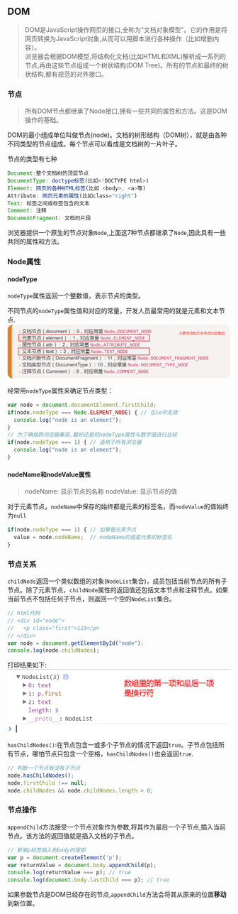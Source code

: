 ## DOM
> DOM是JavaScript操作网页的接口,全称为"文档对象模型"。它的作用是将网页转换为JavaScript对象,从而可以用脚本进行各种操作（比如增删内容）。  
> 浏览器会根据DOM模型,将结构化文档(比如HTML和XML)解析成一系列的节点,再由这些节点组成一个树状结构(DOM Tree)。所有的节点和最终的树状结构,都有规范的对外接口。

### 节点
> 所有DOM节点都继承了Node接口,拥有一些共同的属性和方法。这是DOM操作的基础。

DOM的最小组成单位叫做节点(node)。文档的树形结构（DOM树），就是由各种不同类型的节点组成。每个节点可以看成是文档树的一片叶子。

节点的类型有七种
```js
Document:整个文档树的顶层节点
DocumentType: doctype标签(比如<!DOCTYPE html>)
Element: 网页的各种HTML标签(比如 <body>, <a>等)
Attribute: 网页元素的属性(比如class="right")
Text: 标签之间或标签包含的文本
Comment: 注释
DocumentFragment: 文档的片段
```
浏览器提供一个原生的节点对象`Node`,上面这7种节点都继承了`Node`,因此具有一些共同的属性和方法。

### Node属性
#### nodeType
`nodeType`属性返回一个整数值，表示节点的类型。

不同节点的`nodeType`属性值和对应的常量，开发人员最常用的就是元素和文本节点.  
![nodeType](./images/nodeType.png)

经常用`nodeType`属性来确定节点类型：
```js
var node = document.documentElement.firstChild;
if(node.nodeType === Node.ELEMENT_NODE) { // 在ie中无效
  console.log("node is an element");
}
// 为了确保跨浏览器兼容,最好还是将nodeType属性与数字值进行比较
if(node.nodeType === 1) { // 适用于所有浏览器
  console.log("node is an element");
}
```

#### nodeName和nodeValue属性
> nodeName: 显示节点的名称
> nodeValue: 显示节点的值

对于元素节点，`nodeName`中保存的始终都是元素的标签名，而`nodeValue`的值始终为`null`
```js
if(node.nodeType === 1) { // 如果是元素节点
  value = node.nodeName;  // nodeName的值是元素的标签名
}
```

### 节点关系
`childNods`返回一个类似数组的对象(`NodeList`集合)，成员包括当前节点的所有子节点。除了元素节点，`childNode`属性的返回值还包括文本节点和注释节点。如果当前节点不包括任何子节点，则返回一个空的`NodeList`集合。
```js
// html代码
// <div id="node">
//   <p class="first">123</p>
// </div>
var node = document.getElementById("node");
console.log(node.childNodes);
```
打印结果如下:  
![childNodes](./images/NodeList.png)
`hasChildNodes()`:在节点包含一或多个子节点的情况下返回`true`。子节点包括所有节点，哪怕节点只包含一个空格，`hasChildNodes()`也会返回`true`.
```js
// 判断一个节点有没有子节点
node.hasChildNodes();
node.firstChild !== null;
node.childNodes && node.childNodes.length > 0;
```

### 节点操作
`appendChild`方法接受一个节点对象作为参数,将其作为最后一个子节点,插入当前节点。该方法的返回值就是插入文档的子节点。
```js
// 新家p标签插入到body的尾部
var p = document.createElement('p');
var returnValue = document.body.appendChild(p);
console.log(returnValue === p); // true
console.log(document.body.lastChild === p); // true
```
如果参数节点是DOM已经存在的节点,`appendChild`方法会将其从原来的位置**移动**到新位置。